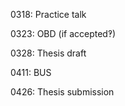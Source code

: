 
0318: Practice talk

0323: OBD (if accepted‽)

0328: Thesis draft

0411: BUS

0426: Thesis submission
